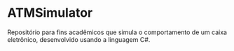 # ATMSimulator
Repositório para fins acadêmicos que simula o comportamento de um caixa eletrônico, desenvolvido usando a linguagem C#.
